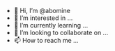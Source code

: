 - 👋 Hi, I’m @abomine
- 👀 I’m interested in ...
- 🌱 I’m currently learning ...
- 💞️ I’m looking to collaborate on ...
- 📫 How to reach me ...

<!---
abomine/abomine is a ✨ special ✨ repository because its `README.md` (this file) appears on your GitHub profile.
You can click the Preview link to take a look at your changes.
--->
